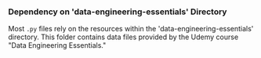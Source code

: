 ### Dependency on 'data-engineering-essentials' Directory

Most `.py` files rely on the resources within the 'data-engineering-essentials' directory. 
This folder contains data files provided by the Udemy course "Data Engineering Essentials."
